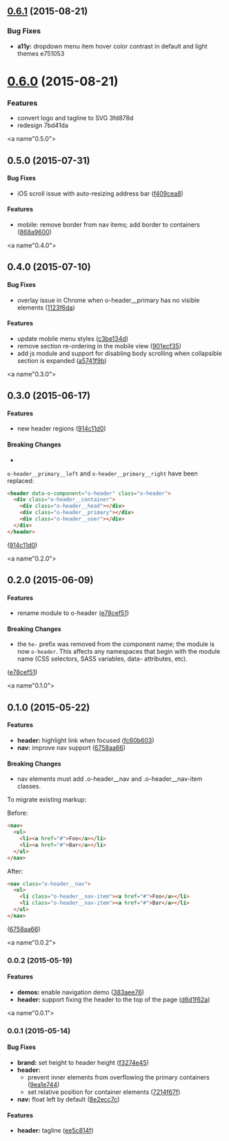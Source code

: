 <a name="0.6.1"></a>
## [0.6.1](//compare/v0.6.0...v0.6.1) (2015-08-21)


### Bug Fixes

* **a11y:** dropdown menu item hover color contrast in default and light themes e751053



<a name="0.6.0"></a>
# [0.6.0](//compare/v0.5.0...v0.6.0) (2015-08-21)


### Features

* convert logo and tagline to SVG 3fd878d
* redesign 7bd41da



<a name"0.5.0"></a>
## 0.5.0 (2015-07-31)


#### Bug Fixes

* iOS scroll issue with auto-resizing address bar ([f409cea8](https://github.com/Pearson-Higher-Ed/o-header/commit/f409cea8))


#### Features

* mobile: remove border from nav items; add border to containers ([868a9600](https://github.com/Pearson-Higher-Ed/o-header/commit/868a9600))


<a name"0.4.0"></a>
## 0.4.0 (2015-07-10)


#### Bug Fixes

* overlay issue in Chrome when o-header__primary has no visible elements ([1123f6da](https://github.com/Pearson-Higher-Ed/o-header/commit/1123f6da))


#### Features

* update mobile menu styles ([c3be134d](https://github.com/Pearson-Higher-Ed/o-header/commit/c3be134d))
* remove section re-ordering in the mobile view ([901ecf35](https://github.com/Pearson-Higher-Ed/o-header/commit/901ecf35))
* add js module and support for disabling body scrolling when collapsible section is expanded ([a5741f9b](https://github.com/Pearson-Higher-Ed/o-header/commit/a5741f9b))


<a name"0.3.0"></a>
## 0.3.0 (2015-06-17)


#### Features

* new header regions ([914c11d0](https://github.com/Pearson-Higher-Ed/o-header/commit/914c11d0))


#### Breaking Changes

* 
`o-header__primary__left` and `o-header__primary__right` have been
replaced:

```html
<header data-o-component="o-header" class="o-header">
  <div class="o-header__container">
    <div class="o-header__head"></div>
    <div class="o-header__primary"></div>
    <div class="o-header__user"></div>
  </div>
</header>
```

 ([914c11d0](https://github.com/Pearson-Higher-Ed/o-header/commit/914c11d0))


<a name"0.2.0"></a>
## 0.2.0 (2015-06-09)


#### Features

* rename module to o-header ([e78cef51](https://github.com/Pearson-Higher-Ed/o-header/commit/e78cef51))


#### Breaking Changes

* the `he-` prefix was removed from the component name;
the module is now `o-header`. This affects any namespaces that begin with the module name (CSS selectors, SASS variables, data- attributes, etc).

 ([e78cef51](https://github.com/Pearson-Higher-Ed/o-header/commit/e78cef51))


<a name"0.1.0"></a>
## 0.1.0 (2015-05-22)


#### Features

* **header:** highlight link when focused ([fc60b603](https://github.com/Pearson-Higher-Ed/o-header/commit/fc60b603))
* **nav:** improve nav support ([6758aa66](https://github.com/Pearson-Higher-Ed/o-header/commit/6758aa66))


#### Breaking Changes

* nav elements must add .o-header__nav and
.o-header__nav-item classes.

To migrate existing markup:

Before:

```html
<nav>
  <ul>
    <li><a href="#">Foo</a></li>
    <li><a href="#">Bar</a></li>
  </ul>
</nav>
```

After:

```html
<nav class="o-header__nav">
  <ul>
    <li class="o-header__nav-item"><a href="#">Foo</a></li>
    <li class="o-header__nav-item"><a href="#">Bar</a></li>
  </ul>
</nav>
```

 ([6758aa66](https://github.com/Pearson-Higher-Ed/o-header/commit/6758aa66))


<a name"0.0.2"></a>
### 0.0.2 (2015-05-19)


#### Features

* **demos:** enable navigation demo ([383aee76](https://github.com/Pearson-Higher-Ed/o-header/commit/383aee76))
* **header:** support fixing the header to the top of the page ([d6d1f62a](https://github.com/Pearson-Higher-Ed/o-header/commit/d6d1f62a))


<a name"0.0.1"></a>
### 0.0.1 (2015-05-14)


#### Bug Fixes

* **brand:** set height to header height ([f3274e45](https://github.com/Pearson-Higher-Ed/o-header/commit/f3274e45))
* **header:**
  * prevent inner elements from overflowing the primary containers ([9ea1e744](https://github.com/Pearson-Higher-Ed/o-header/commit/9ea1e744))
  * set relative position for container elements ([7214f67f](https://github.com/Pearson-Higher-Ed/o-header/commit/7214f67f))
* **nav:** float left by default ([8e2ecc7c](https://github.com/Pearson-Higher-Ed/o-header/commit/8e2ecc7c))


#### Features

* **header:** tagline ([ee5c814f](https://github.com/Pearson-Higher-Ed/o-header/commit/ee5c814f))

